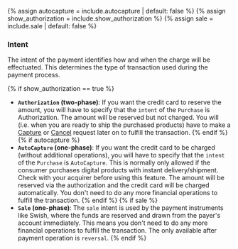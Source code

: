 {% assign autocapture = include.autocapture | default: false %}
{% assign show_authorization = include.show_authorization %}
{% assign sale = include.sale | default: false %}

### Intent

The intent of the payment identifies how and when the charge will be
effectuated. This determines the type of transaction used during the payment
process.

{% if show_authorization == true %}

*   **`Authorization` (two-phase)**: If you want the credit card to reserve the
    amount, you will have to specify that the `intent` of the `Purchase` is
    Authorization. The amount will be reserved but not charged.
    You will (i.e. when you are ready to ship the purchased products) have to
    make a [Capture][capture] or [Cancel][cancel] request later on to fulfill
    the transaction.
{% endif %}
{% if autocapture %}
*   **`AutoCapture` (one-phase)**: If you want the credit card to be charged
    (without additional operations), you will have to specify that the
    `intent` of the `Purchase` is `AutoCapture`. This is normally only allowed if
    the consumer purchases digital products with instant delivery/shipment.
    Check with your acquirer before using this feature. The amount will be
    reserved via the authorization and the credit card will be charged
    automatically. You don't need to do any more financial
    operations to fulfill the transaction.
{% endif %}
{% if sale %}
*   **`Sale` (one-phase)**: The `sale` intent is used by the payment instruments
    like Swish, where the funds are reserved and drawn from the payer's account
    immediately. This means you don't need to do any more financial operations to
    fulfill the transaction. The only available after payment operation is
    `reversal`.
{% endif %}

[capture]: ./after-payment#capture
[cancel]: ./after-payment#cancel
